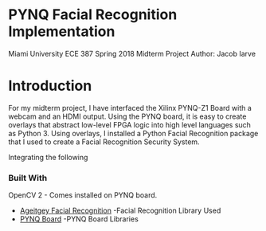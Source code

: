 # PYNQ Facial Recognition Implementation
Miami University ECE 387 Spring 2018 Midterm Project
Author: Jacob Iarve

# Introduction
For my midterm project, I have interfaced the Xilinx PYNQ-Z1 Board with a webcam and an HDMI output.
Using the PYNQ board, it is easy to create overlays that abstract low-level FPGA logic into high 
level languages such as Python 3. Using overlays, I installed a Python Facial Recognition package 
that I used to create a Facial Recognition Security System.

Integrating the following 

### Built With
OpenCV 2 - Comes installed on PYNQ board.
* [Ageitgey Facial Recognition](https://github.com/ageitgey/face_recognition) -Facial Recognition Library Used
* [PYNQ Board](https://github.com/Xilinx/PYNQ) -PYNQ Board Libraries





